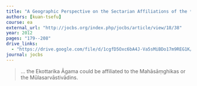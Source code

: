 ```yaml
---
title: "A Geographic Perspective on the Sectarian Affiliations of the *Ekottarika Āgama*"
authors: [kuan-tsefu]
course: ea
external_url: "http://jocbs.org/index.php/jocbs/article/view/18/38"
year: 2012
pages: "179--208"
drive_links:
  - "https://drive.google.com/file/d/1cgfD5Oxc6bA4J-Va5sMiBDo17m9REG1K/view?usp=drivesdk"
journal: jocbs
---
```


> … the Ekottarika Āgama could be affiliated to the Mahāsāṃghikas or the Mūlasarvāstivādins.
